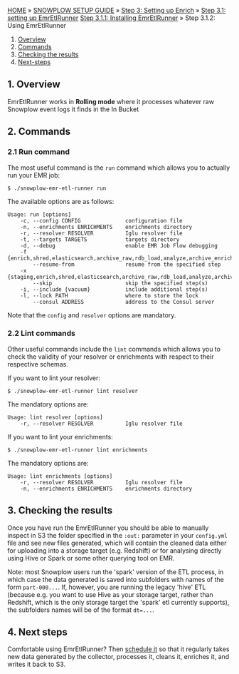 <a name="top" />

[HOME](Home) » [SNOWPLOW SETUP GUIDE](Setting-up-Snowplow) » [Step 3: Setting up Enrich](Setting-up-enrich) » [Step 3.1: setting up EmrEtlRunner](Setting-up-EmrEtlRunner) [Step 3.1.1: Installing EmrEtlRunner](1-Installing-EmrEtlRunner) » Step 3.1.2: Using EmrEtlRunner

1. [Overview](#usage-overview)
2. [Commands](#commands)
3. [Checking the results](#checking)
4. [Next-steps](#next-steps)

<a name="usage-overview"/>

## 1. Overview

EmrEtlRunner works in **Rolling mode** where it processes whatever raw Snowplow event logs it finds
in the In Bucket

<a name="commands"/>

## 2. Commands

### 2.1 Run command

The most useful command is the `run` command which allows you to actually run your EMR job:

    $ ./snowplow-emr-etl-runner run

The available options are as follows:

    Usage: run [options]
        -c, --config CONFIG              configuration file
        -n, --enrichments ENRICHMENTS    enrichments directory
        -r, --resolver RESOLVER          Iglu resolver file
        -t, --targets TARGETS            targets directory
        -d, --debug                      enable EMR Job Flow debugging
        -f {enrich,shred,elasticsearch,archive_raw,rdb_load,analyze,archive_enriched},
            --resume-from                resume from the specified step
        -x {staging,enrich,shred,elasticsearch,archive_raw,rdb_load,analyze,archive_enriched,archive_shredded},
            --skip                       skip the specified step(s)
        -i, --include {vacuum}           include additional step(s)
        -l, --lock PATH                  where to store the lock
            --consul ADDRESS             address to the Consul server

Note that the `config` and `resolver` options are mandatory.

### 2.2 Lint commands

Other useful commands include the `lint` commands which allows you to check the validity of your
resolver or enrichments with respect to their respective schemas.

If you want to lint your resolver:

    $ ./snowplow-emr-etl-runner lint resolver

The mandatory options are:

    Usage: lint resolver [options]
        -r, --resolver RESOLVER          Iglu resolver file

If you want to lint your enrichments:

    $ ./snowplow-emr-etl-runner lint enrichments

The mandatory options are:

    Usage: lint enrichments [options]
        -r, --resolver RESOLVER          Iglu resolver file
        -n, --enrichments ENRICHMENTS    enrichments directory


<a name="running"/>

<a name="checking"/>

## 3. Checking the results

Once you have run the EmrEtlRunner you should be able to manually inspect in S3 the folder specified in the `:out:` parameter in your `config.yml` file and see new files generated, which will contain the cleaned data either for uploading into a storage target (e.g. Redshift) or for analysing directly using Hive or Spark or some other querying tool on EMR.

Note: most Snowplow users run the 'spark' version of the ETL process, in which case the data generated is saved into subfolders with names of the form `part-000...`. If, however,  you are running the legacy 'hive' ETL (because e.g. you want to use Hive as your storage target, rather than Redshift, which is the only storage target the 'spark' etl currently supports), the subfolders names will be of the format `dt=...`.

## 4. Next steps

Comfortable using EmrEtlRunner? Then [schedule it][schedule] so that it regularly takes new data generated by the collector, processes it, cleans it, enriches it, and writes it back to S3.

[schedule]: 3-Scheduling-EmrEtlRunner
